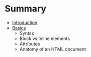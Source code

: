 # Summary

* [Introduction](README.md)
* [Basics](basics/basics.md)
   * Syntax
   * Block vs Inline elements
   * Attributes
   * Anatomy of an HTML document

